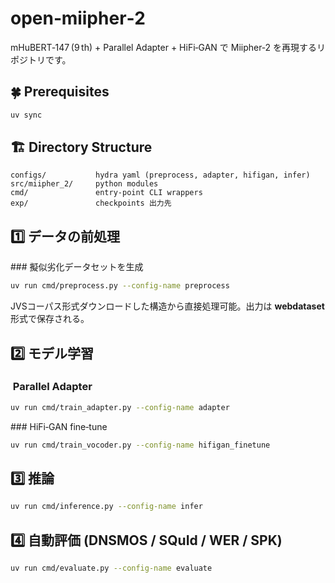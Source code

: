 # open‑miipher‑2

mHuBERT‑147 (9 th) + Parallel Adapter + HiFi‑GAN で
Miipher‑2 を再現するリポジトリです。

## 🍀 Prerequisites

```bash
uv sync
```

## 🏗️ Directory Structure

```
configs/           hydra yaml (preprocess, adapter, hifigan, infer)
src/miipher_2/     python modules
cmd/               entry‑point CLI wrappers
exp/               checkpoints 出力先
```

## 1️⃣ データの前処理

### 擬似劣化データセットを生成

```bash
uv run cmd/preprocess.py --config-name preprocess
```
JVSコーパス形式ダウンロードした構造から直接処理可能。出力は **webdataset** 形式で保存される。

## 2️⃣ モデル学習

###  Parallel Adapter

```bash
uv run cmd/train_adapter.py --config-name adapter
```

### HiFi‑GAN fine‑tune

```bash
uv run cmd/train_vocoder.py --config-name hifigan_finetune

```

## 3️⃣ 推論

```bash
uv run cmd/inference.py --config-name infer
```


## 4️⃣ 自動評価 (DNSMOS / SQuId / WER / SPK)

```bash
uv run cmd/evaluate.py --config-name evaluate
```

